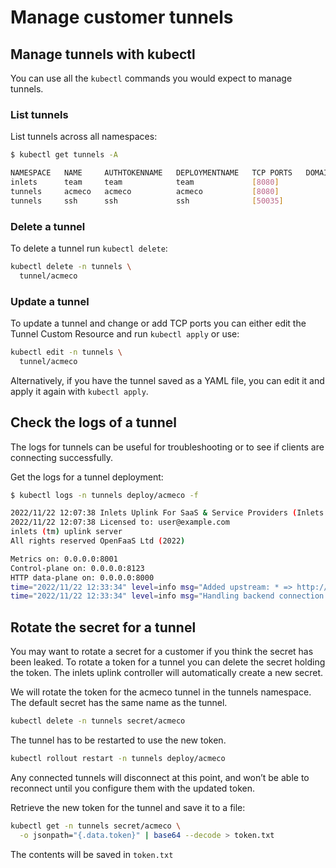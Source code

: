 # Manage customer tunnels

## Manage tunnels with kubectl

You can use all the `kubectl` commands you would expect to manage tunnels.

### List tunnels

List tunnels across all namespaces:

```bash
$ kubectl get tunnels -A

NAMESPACE   NAME     AUTHTOKENNAME   DEPLOYMENTNAME   TCP PORTS   DOMAINS
inlets      team     team            team             [8080]
tunnels     acmeco   acmeco          acmeco           [8080]      
tunnels     ssh      ssh             ssh              [50035]
```

### Delete a tunnel

To delete a tunnel run `kubectl delete`:

```bash
kubectl delete -n tunnels \
  tunnel/acmeco 
```

### Update a tunnel

To update a tunnel and change or add TCP ports you can either edit the Tunnel Custom Resource and run `kubectl apply` or use:

```bash
kubectl edit -n tunnels \
  tunnel/acmeco  
```

Alternatively, if you have the tunnel saved as a YAML file, you can edit it and apply it again with `kubectl apply`.

## Check the logs of a tunnel

The logs for tunnels can be useful for troubleshooting or to see if clients are connecting successfully.

Get the logs for a tunnel deployment: 

```bash
$ kubectl logs -n tunnels deploy/acmeco -f

2022/11/22 12:07:38 Inlets Uplink For SaaS & Service Providers (Inlets Uplink for 5x Customers)
2022/11/22 12:07:38 Licensed to: user@example.com
inlets (tm) uplink server
All rights reserved OpenFaaS Ltd (2022)

Metrics on: 0.0.0.0:8001
Control-plane on: 0.0.0.0:8123
HTTP data-plane on: 0.0.0.0:8000
time="2022/11/22 12:33:34" level=info msg="Added upstream: * => http://127.0.0.1:9090 (9355de15c687471da9766cbe51423e54)"
time="2022/11/22 12:33:34" level=info msg="Handling backend connection request [9355de15c687471da9766cbe51423e54]"
```

## Rotate the secret for a tunnel

You may want to rotate a secret for a customer if you think the secret has been leaked. To rotate a token for a tunnel you can delete the secret holding the token. The inlets uplink controller will automatically create a new secret.

We will rotate the token for the acmeco tunnel in the tunnels namespace. The default secret has the same name as the tunnel.

```bash
kubectl delete -n tunnels secret/acmeco 
```

The tunnel has to be restarted to use the new token. 

```bash
kubectl rollout restart -n tunnels deploy/acmeco
```

Any connected tunnels will disconnect at this point, and won’t be able to reconnect until you configure them with the updated token.

Retrieve the new token for the tunnel and save it to a file:

```bash
kubectl get -n tunnels secret/acmeco \
  -o jsonpath="{.data.token}" | base64 --decode > token.txt 
```

The contents will be saved in `token.txt`
